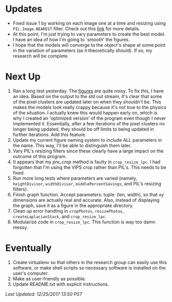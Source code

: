 # Updates
* Fixed issue 1 by working on each image one at a time and resizing using `PIL.Image.NEAREST` filter. Check out this [link](https://github.com/kylerlittle/mk-topo-map/issues/1) for more details.
* At this point, I'm just trying to vary parameters to create the best model. I have an idea of how I'm going to 'smooth' the figures.
* I hope that the models will converge to the object's shape at some point in the variation of parameters (as it theoretically should). If so, my research will be complete.

# Next Up
1. Ran a long test yesterday. The [figures](https://github.com/kylerlittle/mk-topo-map/tree/master/topo-maps) are quite noisy. To fix this, I have an idea. Based on the output to the std out stream, it's clear that some of the pixel clusters are updated later on when they shouldn't be. This makes the models look really crappy because it's not true to the physics of the situation. I actually knew this would happen early on, which is why I created an 'optimized version' of the program even though I never implemented it. Essentially, after a few iterations of the pixel clusters no longer being updated, they should be off limits to being updated in further iterations. Add this feature.
1. Update my current figure naming system to include ALL parameters in the name. This way, I'll be able to distinguish them later.
1. Vary PIL's resizing filters since these clearly have a large impact on the outcome of this program.
1. It appears that my *pre_crop* method is faulty in `crop_resize_lpc`. I had forgotten that I'm using the VIPS crop rather than PIL's. This needs to be fixed.
1. Run more long tests where parameters are varied (namely, `heightDivisor`, `widthDivisor`, `middlePercentSavings`, and PIL's resizing filters).
1. Finish graph function. Accept parameters: tuple: (len, width), so that xy dimensions are actually real and accurate. Also, instead of displaying the graph, save it as a figure in the appropriate directory.
1. Clean up error handling in `cropPhotos`, `resizePhotos`, `createLaplacianStack`, and `crop_resize_lpc`.
1. Modularize code in `crop_resize_lpc`. This function is way too damn messy.

# Eventually
1. Create virtualenv so that others in the research group can easily use this software, or make shell scripts so necessary software is installed on the user's computer.
1. Make as user-friendly as possible.
1. Update README.txt with explicit instructions.

*Last Updated: 12/25/2017 13:50 PST*